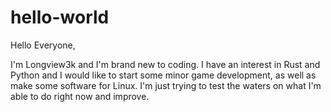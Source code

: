 # hello-world

Hello Everyone,

I'm Longview3k and I'm brand new to coding. I have an interest in Rust and Python and I would like to start some minor game development, as well as make some software for Linux. I'm just trying to test the waters on what I'm able to do right now and improve.

